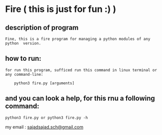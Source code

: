 # Fire ( this is just for fun :) )

## description of program
	Fine, this is a fire program for managing a python modules of any python  version.

## how to run:
	for run this program, sufficed run this command in linux terminal or any command-line:

		python3 fire.py [arguments]

## and you can look a help, for this rnu a following command:
	
	python3 fire.py or python3 fire.py -h
	

my email : sajadsajad.sch@gmail.com

